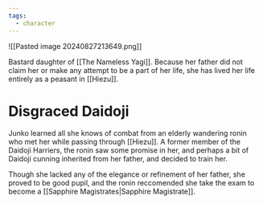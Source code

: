 ```yaml
---
tags:
  - character
---
```

![[Pasted image 20240827213649.png]]

Bastard daughter of [[The Nameless Yagi]]. Because her father did not claim her or make any attempt to be a part of her life, she has lived her life entirely as a peasant in [[Hiezu]].
# Disgraced Daidoji
Junko learned all she knows of combat from an elderly wandering ronin who met her while passing through [[Hiezu]]. A former member of the Daidoji Harriers, the ronin saw some promise in her, and perhaps a bit of Daidoji cunning inherited from her father, and decided to train her.

Though she lacked any of the elegance or refinement of her father, she proved to be good pupil, and the ronin reccomended she take the exam to become a [[Sapphire Magistrates|Sapphire Magistrate]].

